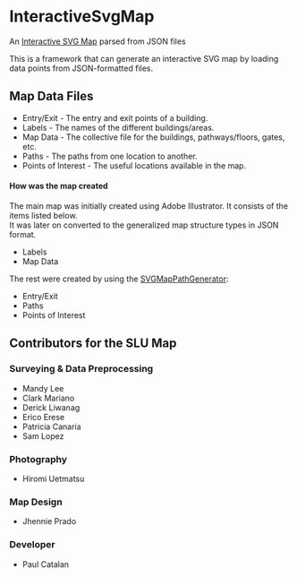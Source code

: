 # InteractiveSvgMap
An <a href="https://slu-map.000webhostapp.com/">Interactive SVG Map</a> parsed from JSON files

This is a framework that can generate an interactive SVG map by loading data points from JSON-formatted files.

<h2>Map Data Files</h2>
<ul>
    <li>Entry/Exit - The entry and exit points of a building.</li>
    <li>Labels - The names of the different buildings/areas.</li>
    <li>Map Data - The collective file for the buildings, pathways/floors, gates, etc.</li>
    <li>Paths - The paths from one location to another.</li>
    <li>Points of Interest - The useful locations available in the map. </li>
</ul>

<h4>How was the map created</h4>
<p>The main map was initially created using Adobe Illustrator. It consists of the items listed below. <br>
It was later on converted to the generalized map structure types in JSON format.</p>
<ul>
    <li>Labels</li>
    <li>Map Data</li>
</ul>

<p>The rest were created by using the <a href="https://github.com/polcats/SVGMapPathGenerator">SVGMapPathGenerator</a>:</p>
<ul>
    <li>Entry/Exit</li>
    <li>Paths</li>
    <li>Points of Interest</li>
</ul>

<h2>Contributors for the SLU Map</h2>
<h3>Surveying & Data Preprocessing</h3>
<ul>
<li>Mandy Lee</li>
<li>Clark Mariano</li>
<li>Derick Liwanag</li>
<li>Erico Erese</li>
<li>Patricia Canaria</li>
<li>Sam Lopez</li>
</ul>

<h3>Photography</h3>
<ul>
<li>Hiromi Uetmatsu</li>
</ul>

<h3>Map Design</h3>
<ul>
<li>Jhennie Prado</li>
</ul>

<h3>Developer</h3>
<ul>
<li>Paul Catalan</li>
</ul>


